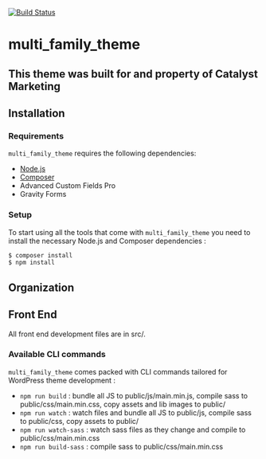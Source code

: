 [![Build Status](https://travis-ci.org/Automattic/_s.svg?branch=master)](https://travis-ci.org/Automattic/_s)

# multi_family_theme

## This theme was built for and property of Catalyst Marketing

## Installation

### Requirements

`multi_family_theme` requires the following dependencies:

- [Node.js](https://nodejs.org/)
- [Composer](https://getcomposer.org/)
- Advanced Custom Fields Pro
- Gravity Forms

### Setup

To start using all the tools that come with `multi_family_theme` you need to install the necessary Node.js and Composer dependencies :

```sh
$ composer install
$ npm install
```

## Organization

## Front End

All front end development files are in src/.

### Available CLI commands

`multi_family_theme` comes packed with CLI commands tailored for WordPress theme development :

- `npm run build` : bundle all JS to public/js/main.min.js, compile sass to public/css/main.min.css, copy assets and lib images to public/
- `npm run watch` : watch files and bundle all JS to public/js, compile sass to public/css, copy assets to public/
- `npm run watch-sass` : watch sass files as they change and compile to public/css/main.min.css
- `npm run build-sass` : compile sass to public/css/main.min.css
